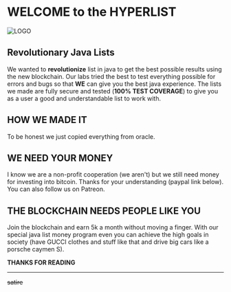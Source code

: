 # WELCOME to the HYPERLIST

![LOGO](https://gitlab.com/snailventilator/audList/raw/master/img/cringeLogo.png)

## Revolutionary Java Lists
We wanted to **revolutionize** list in java to get the best possible results using the new blockchain. 
Our labs tried the best to test everything possible for errors and bugs so that **WE** can give you the best java experience.
The lists we made are fully secure and tested (**100% TEST COVERAGE**) to give you as a user a good and understandable list to work with.

## HOW WE MADE IT
To be honest we just copied everything from oracle.

## WE NEED YOUR MONEY
I know we are a non-profit cooperation (we aren't) but we still need money for investing into bitcoin. Thanks for your understanding (paypal link below).
You can also follow us on Patreon.

## THE BLOCKCHAIN NEEDS PEOPLE LIKE YOU
Join the blockchain and earn 5k a month without moving a finger. With our special java list money program even you can achieve the high goals in society (have GUCCI clothes and stuff like that and drive big cars like a porsche caymen S).

**THANKS FOR READING**


---
~~satire~~
